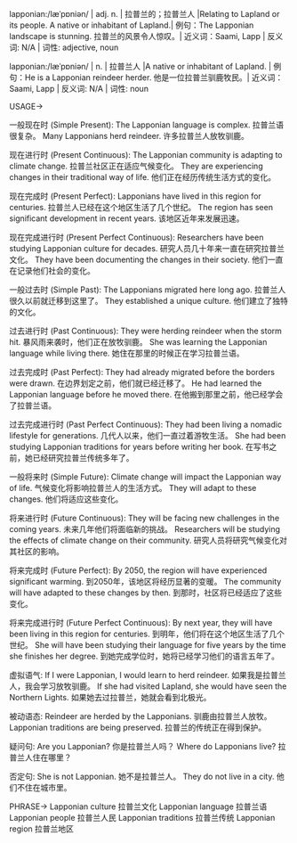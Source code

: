 lapponian:/læˈpɒniən/ | adj. n. | 拉普兰的；拉普兰人 |Relating to Lapland or its people.  A native or inhabitant of Lapland.|  例句：The Lapponian landscape is stunning. 拉普兰的风景令人惊叹。| 近义词：Saami, Lapp | 反义词: N/A | 词性: adjective, noun

lapponian:/læˈpɒniən/ | n. | 拉普兰人 |A native or inhabitant of Lapland. | 例句：He is a Lapponian reindeer herder. 他是一位拉普兰驯鹿牧民。| 近义词：Saami, Lapp | 反义词: N/A | 词性: noun


USAGE->

一般现在时 (Simple Present):
The Lapponian language is complex. 拉普兰语很复杂。
Many Lapponians herd reindeer. 许多拉普兰人放牧驯鹿。

现在进行时 (Present Continuous):
The Lapponian community is adapting to climate change. 拉普兰社区正在适应气候变化。
They are experiencing changes in their traditional way of life. 他们正在经历传统生活方式的变化。


现在完成时 (Present Perfect):
Lapponians have lived in this region for centuries. 拉普兰人已经在这个地区生活了几个世纪。
The region has seen significant development in recent years. 该地区近年来发展迅速。


现在完成进行时 (Present Perfect Continuous):
Researchers have been studying Lapponian culture for decades.  研究人员几十年来一直在研究拉普兰文化。
They have been documenting the changes in their society.  他们一直在记录他们社会的变化。


一般过去时 (Simple Past):
The Lapponians migrated here long ago. 拉普兰人很久以前就迁移到这里了。
They established a unique culture. 他们建立了独特的文化。


过去进行时 (Past Continuous):
They were herding reindeer when the storm hit.  暴风雨来袭时，他们正在放牧驯鹿。
She was learning the Lapponian language while living there.  她住在那里的时候正在学习拉普兰语。


过去完成时 (Past Perfect):
They had already migrated before the borders were drawn. 在边界划定之前，他们就已经迁移了。
He had learned the Lapponian language before he moved there. 在他搬到那里之前，他已经学会了拉普兰语。


过去完成进行时 (Past Perfect Continuous):
They had been living a nomadic lifestyle for generations.  几代人以来，他们一直过着游牧生活。
She had been studying Lapponian traditions for years before writing her book. 在写书之前，她已经研究拉普兰传统多年了。


一般将来时 (Simple Future):
Climate change will impact the Lapponian way of life. 气候变化将影响拉普兰人的生活方式。
They will adapt to these changes. 他们将适应这些变化。


将来进行时 (Future Continuous):
They will be facing new challenges in the coming years. 未来几年他们将面临新的挑战。
Researchers will be studying the effects of climate change on their community. 研究人员将研究气候变化对其社区的影响。


将来完成时 (Future Perfect):
By 2050, the region will have experienced significant warming. 到2050年，该地区将经历显著的变暖。
The community will have adapted to these changes by then. 到那时，社区将已经适应了这些变化。


将来完成进行时 (Future Perfect Continuous):
By next year, they will have been living in this region for centuries. 到明年，他们将在这个地区生活了几个世纪。
She will have been studying their language for five years by the time she finishes her degree. 到她完成学位时，她将已经学习他们的语言五年了。


虚拟语气:
If I were Lapponian, I would learn to herd reindeer. 如果我是拉普兰人，我会学习放牧驯鹿。
If she had visited Lapland, she would have seen the Northern Lights. 如果她去过拉普兰，她就会看到北极光。


被动语态:
Reindeer are herded by the Lapponians. 驯鹿由拉普兰人放牧。
Lapponian traditions are being preserved. 拉普兰的传统正在得到保护。


疑问句:
Are you Lapponian? 你是拉普兰人吗？
Where do Lapponians live? 拉普兰人住在哪里？


否定句:
She is not Lapponian. 她不是拉普兰人。
They do not live in a city. 他们不住在城市里。



PHRASE->
Lapponian culture  拉普兰文化
Lapponian language 拉普兰语
Lapponian people 拉普兰人民
Lapponian traditions 拉普兰传统
Lapponian region 拉普兰地区
